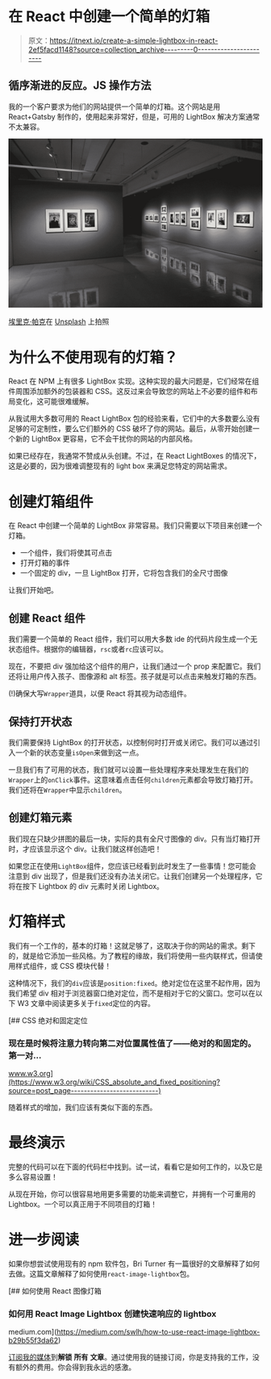 # 在 React 中创建一个简单的灯箱

> 原文：<https://itnext.io/create-a-simple-lightbox-in-react-2ef5facd1148?source=collection_archive---------0----------------------->

## 循序渐进的反应。JS 操作方法

我的一个客户要求为他们的网站提供一个简单的灯箱。这个网站是用 React+Gatsby 制作的，使用起来非常好，但是，可用的 LightBox 解决方案通常不太兼容。

![](img/a3921ffb181fd2c25ab07944d726ea7a.png)

[埃里克·帕克](https://unsplash.com/@deuxdoom?utm_source=medium&utm_medium=referral)在 [Unsplash](https://unsplash.com?utm_source=medium&utm_medium=referral) 上拍照

# 为什么不使用现有的灯箱？

React 在 NPM 上有很多 LightBox 实现。这种实现的最大问题是，它们经常在组件周围添加额外的包装器和 CSS。这反过来会导致您的网站上不必要的组件和布局变化，这可能很难缓解。

从我试用大多数可用的 React LightBox 包的经验来看，它们中的大多数要么没有足够的可定制性，要么它们额外的 CSS 破坏了你的网站。最后，从零开始创建一个新的 LightBox 更容易，它不会干扰你的网站的内部风格。

如果已经存在，我通常不赞成从头创建。不过，在 React LightBoxes 的情况下，这是必要的，因为很难调整现有的 light box 来满足您特定的网站需求。

# 创建灯箱组件

在 React 中创建一个简单的 LightBox 非常容易。我们只需要以下项目来创建一个灯箱。

*   一个组件，我们将使其可点击
*   打开灯箱的事件
*   一个固定的 div，一旦 LightBox 打开，它将包含我们的全尺寸图像

让我们开始吧。

## 创建 React 组件

我们需要一个简单的 React 组件，我们可以用大多数 ide 的代码片段生成一个无状态组件。根据你的编辑器，`rsc`或者`rc`应该可以。

现在，不要把 div 强加给这个组件的用户，让我们通过一个 prop 来配置它。我们还将让用户传入孩子、图像源和 alt 标签。孩子就是可以点击来触发灯箱的东西。

(!)确保大写`Wrapper`道具，以便 React 将其视为动态组件。

## 保持打开状态

我们需要保持 LightBox 的打开状态，以控制何时打开或关闭它。我们可以通过引入一个新的状态变量`isOpen`来做到这一点。

一旦我们有了可用的状态，我们就可以设置一些处理程序来处理发生在我们的`Wrapper`上的`onClick`事件。这意味着点击任何`children`元素都会导致灯箱打开。我们还将在`Wrapper`中显示`children`。

## 创建灯箱元素

我们现在只缺少拼图的最后一块，实际的具有全尺寸图像的 div。只有当灯箱打开时，才应该显示这个 div。让我们就这样创造吧！

如果您正在使用`LightBox`组件，您应该已经看到此时发生了一些事情！您可能会注意到 div 出现了，但是我们还没有办法关闭它。让我们创建另一个处理程序，它将在按下 Lightbox 的 div 元素时关闭 Lightbox。

# 灯箱样式

我们有一个工作的，基本的灯箱！这就足够了，这取决于你的网站的需求。剩下的，就是给它添加一些风格。为了教程的缘故，我们将使用一些内联样式，但请使用样式组件，或 CSS 模块代替！

这种情况下，我们的`div`应该是`position:fixed`。绝对定位在这里不起作用，因为我们希望 div 相对于浏览器窗口绝对定位，而不是相对于它的父窗口。您可以在以下 W3 文章中阅读更多关于`fixed`定位的内容。

[](https://www.w3.org/wiki/CSS_absolute_and_fixed_positioning?source=post_page---------------------------) [## CSS 绝对和固定定位

### 现在是时候将注意力转向第二对位置属性值了——绝对的和固定的。第一对…

www.w3.org](https://www.w3.org/wiki/CSS_absolute_and_fixed_positioning?source=post_page---------------------------) 

随着样式的增加，我们应该有类似下面的东西。

# 最终演示

完整的代码可以在下面的代码栏中找到。试一试，看看它是如何工作的，以及它是多么容易设置！

从现在开始，你可以很容易地用更多需要的功能来调整它，并拥有一个可重用的 Lightbox。一个可以真正用于不同项目的灯箱！

# 进一步阅读

如果你想尝试使用现有的 npm 软件包，Bri Turner 有一篇很好的文章解释了如何去做。这篇文章解释了如何使用`react-image-lightbox`包。

[](https://medium.com/swlh/how-to-use-react-image-lightbox-b29b55f3da62) [## 如何使用 React 图像灯箱

### 如何用 React Image Lightbox 创建快速响应的 lightbox

medium.com](https://medium.com/swlh/how-to-use-react-image-lightbox-b29b55f3da62) 

[订阅我的媒体](https://kevinvr.medium.com/membership)到**解锁** **所有** **文章**。通过使用我的链接订阅，你是支持我的工作，没有额外的费用。你会得到我永远的感激。